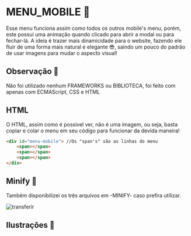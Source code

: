 # MENU_MOBILE 📱
Esse menu funciona assim como todos os outros mobile's menu, porém, este possui uma animação quando clicado para abrir a modal ou para fechar-lá. A ideia é trazer mais dinamicidade para o website, fazendo ele fluir de uma forma mais natural e elegante 😎, saindo um pouco do padrão de usar imagens para mudar o aspecto visual!

## Observação 👀
Não foi utilizado nenhum FRAMEWORKS ou BIBLIOTECA, foi feito com apenas com ECMAScript, CSS e HTML

## HTML 
O HTML, assim como é possível ver, não é uma imagem, ou seja, basta copiar e colar o menu em seu código para funcionar da devida maneira!
```HTML
<div id="menu-mobile"> //Os "span's" são as linhas do menu
    <span></span>
    <span></span>
    <span></span>
</div>
```
## Minify 📍
Também disponibilizei os três arquivos em -MINIFY- caso prefira utilizar.
 
 ![transferir](https://user-images.githubusercontent.com/82516932/166858223-d947070f-afde-43c7-82c3-73a479d8bd6f.png)

## Ilustrações 🎥

<!-- ![gif](https://user-images.githubusercontent.com/82516932/166859939-5cffc973-5221-4fd0-9660-ef64f4459d98.gif) -->
